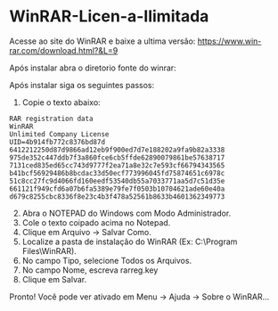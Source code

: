 # WinRAR-Licen-a-Ilimitada

Acesse ao site do WinRAR e baixe a ultima versão:
https://www.win-rar.com/download.html?&L=9

Após instalar abra o diretorio fonte do winrar:


Após instalar siga os seguintes passos:

1. Copie o texto abaixo:
```text
RAR registration data
WinRAR
Unlimited Company License
UID=4b914fb772c8376bd87d
6412212250d87d9866ad12eb9f900ed7d7e188202a9fa9b82a3338
975de352c447ddb7f3a860fce6cb5ffde62890079861be57638717
7131ced835ed65cc743d9777f2ea71a8e32c7e593cf66794343565
b41bcf56929486b8bcdac33d50ecf773996045fd75874651c6978c
51c8cc27fc9d4066fd160eedf53540db55a7033771aa5d7c51d35e
661121f949cfd6a07b6fa5389e79fe7f0503b10704621ade60e40a
d679c8255cbc8336f8e23c4b3f478a52561b8633b4601362349773
```
2. Abra o NOTEPAD do Windows com Modo Administrador.
3. Cole o texto coipado acima no Notepad.
4. Clique em Arquivo -> Salvar Como.
5. Localize a pasta de instalação do WinRAR (Ex: C:\Program Files\WinRAR).
6. No campo Tipo, selecione Todos os Arquivos.
7. No campo Nome, escreva rarreg.key
8. Clique em Salvar.

Pronto! Você pode ver ativado em Menu -> Ajuda -> Sobre o WinRAR…


